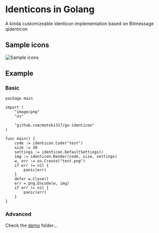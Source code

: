 # Identicons in Golang

A kinda customizeable identicon implementation based on Bitmessage qidenticon

## Sample icons

![Sample icons](sample.png)

## Example

### Basic

```golang
package main

import (
	"image/png"
	"os"

	"github.com/motoki317/go-identicon"
)

func main() {
	code := identicon.Code("test")
	size := 30
	settings := identicon.DefaultSettings()
	img := identicon.Render(code, size, settings)
	w, err := os.Create("test.png")
	if err != nil {
		panic(err)
	}
	defer w.Close()
	err = png.Encode(w, img)
	if err != nil {
		panic(err)
	}
}
```

### Advanced

Check the [demo](demo/) folder...
